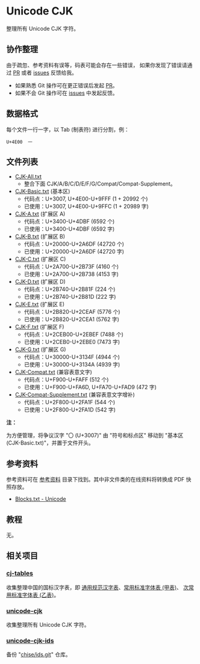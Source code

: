# Unicode CJK

整理所有 Unicode CJK 字符。

## 协作整理

由于疏忽、参考资料有误等，码表可能会存在一些错误，
如果你发现了错误请通过 [PR] 或者 [issues] 反馈给我。

+ 如果熟悉 Git 操作可在更正错误后发起 [PR]。
+ 如果不会 Git 操作可在 [issues] 中发起反馈。

[PR]: https://github.com/kitty-panics/unicode-cjk/pulls
[issues]: https://github.com/kitty-panics/unicode-cjk/issues

## 数据格式

每个文件一行一字，以 Tab (制表符) 进行分割，例：

```Text
U+4E00	一
```

## 文件列表

+ [CJK-All.txt](CJK-All.txt)
    + 整合下面 CJK/A/B/C/D/E/F/G/Compat/Compat-Supplement。
+ [CJK-Basic.txt](CJK-Basic.txt) (基本区)
    + 代码点：U+3007, U+4E00-U+9FFF (1 + 20992 个)
    + 已使用：U+3007, U+4E00-U+9FFC (1 + 20989 字)
+ [CJK-A.txt](CJK-A.txt) (扩展区 A)
    + 代码点：U+3400-U+4DBF (6592 个)
    + 已使用：U+3400-U+4DBF (6592 字)
+ [CJK-B.txt](CJK-B.txt) (扩展区 B)
    + 代码点：U+20000-U+2A6DF (42720 个)
    + 已使用：U+20000-U+2A6DF (42720 字)
+ [CJK-C.txt](CJK-C.txt) (扩展区 C)
    + 代码点：U+2A700-U+2B73F (4160 个)
    + 已使用：U+2A700-U+2B738 (4153 字)
+ [CJK-D.txt](CJK-D.txt) (扩展区 D)
    + 代码点：U+2B740-U+2B81F (224 个)
    + 已使用：U+2B740-U+2B81D (222 字)
+ [CJK-E.txt](CJK-E.txt) (扩展区 E)
    + 代码点：U+2B820-U+2CEAF (5776 个)
    + 已使用：U+2B820-U+2CEA1 (5762 字)
+ [CJK-F.txt](CJK-F.txt) (扩展区 F)
    + 代码点：U+2CEB00-U+2EBEF (7488 个)
    + 已使用：U+2CEB0-U+2EBE0 (7473 字)
+ [CJK-G.txt](CJK-G.txt) (扩展区 G)
    + 代码点：U+30000-U+3134F (4944 个)
    + 已使用：U+30000-U+3134A (4939 字)
+ [CJK-Compat.txt](CJK-Compat.txt) (兼容表意文字)
    + 代码点：U+F900-U+FAFF (512 个)
    + 已使用：U+F900-U+FA6D, U+FA70-U+FAD9 (472 字)
+ [CJK-Compat-Supplement.txt](CJK-Compat-Supplement.txt) (兼容表意文字增补)
    + 代码点：U+2F800-U+2FA1F (544 个)
    + 已使用：U+2F800-U+2FA1D (542 字)

**注：**

为方便管理，将争议汉字 "〇 (U+3007)" 由 "符号和标点区" 移动到 "基本区 (CJK-Basic.txt)"，并置于文件开头。

## 参考资料

参考资料可在 [参考资料] 目录下找到。其中非文件类的在线资料将转换成 PDF 快照存放。

+ [Blocks.txt - Unicode]

[参考资料]: 参考资料
[Blocks.txt - Unicode]: https://www.unicode.org/Public/UCD/latest/ucd/Blocks.txt

## 教程

无。

## 相关项目

### [cj-tables]

收集整理中国的国标汉字表，即 [通用规范汉字表]、[常用标准字体表 (甲表)]、
[次常用标准字体表 (乙表)]。

[cj-tables]: https://github.com/kitty-panics/cj-tables
[通用规范汉字表]: https://zh.wikipedia.org/wiki/%E9%80%9A%E7%94%A8%E8%A7%84%E8%8C%83%E6%B1%89%E5%AD%97%E8%A1%A8
[常用标准字体表 (甲表)]: https://zh.wikipedia.org/wiki/%E5%B8%B8%E7%94%A8%E5%9C%8B%E5%AD%97%E6%A8%99%E6%BA%96%E5%AD%97%E9%AB%94%E8%A1%A8
[次常用标准字体表 (乙表)]: https://baike.baidu.com/item/%E6%AC%A1%E5%B8%B8%E7%94%A8%E5%9B%BD%E5%AD%97%E6%A0%87%E5%87%86%E5%AD%97%E4%BD%93%E8%A1%A8

### [unicode-cjk]

收集整理所有 Unicode CJK 字符。

[unicode-cjk]: https://github.com/kitty-panics/unicode-cjk

### [unicode-cjk-ids]

备份 "[chise/ids.git]" 仓库。

[unicode-cjk-ids]: https://github.com/kitty-panics/unicode-cjk-ids
[chise/ids.git]: http://git.chise.org/git/chise/ids.git
